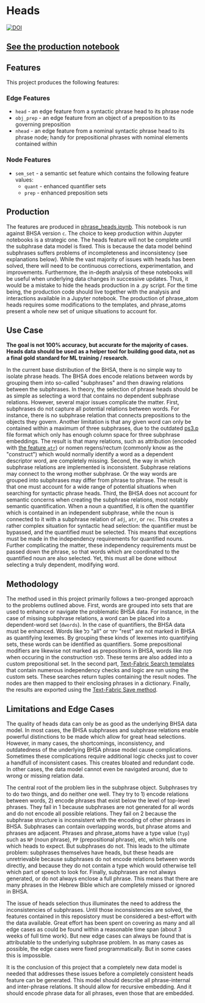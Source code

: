 # Heads

[![DOI](https://zenodo.org/badge/161826530.svg)](https://zenodo.org/badge/latestdoi/161826530)

## [See the production notebook](https://nbviewer.jupyter.org/github/ETCBC/heads/blob/master/generate_phrase_heads.ipynb)


## Features

This project produces the following features:

### Edge Features

* `head` - an edge feature from a syntactic phrase head to its phrase node
* `obj_prep` - an edge feature from an object of a preposition to its governing preposition
* `nhead` - an edge feature from a nominal syntactic phrase head to its phrase node; handy for prepositional phrases with nominal elements contained within

### Node Features
* `sem_set` - a semantic set feature which contains the following feature values:
	* `quant` - enhanced quantifier sets
	* `prep` - enhanced preposition sets 


## Production

The features are produced in [phrase_heads.ipynb](phrase_heads.ipynb). This notebook is run against BHSA version `c`. The choice to keep production within Jupyter notebooks is a strategic one. The heads feature will not be complete until the subphrase data model is fixed. This is because the data model behind subphrases suffers problems of incompleteness and inconsistency (see explanations below). While the vast majority of issues with heads has been solved, there will need to be continuous corrections, experimentation, and improvements. Furthermore, the in-depth analysis of these notebooks will be useful when underlying data changes in successive updates. Thus, it would be a mistake to hide the heads production in a .py script. For the time being, the production code should live together with the analysis and interactions available in a Jupyter notebook. The production of phrase_atom heads requires some modifications to the templates, and phrase_atoms present a whole new set of unique situations to account for.  

## Use Case

**The goal is not 100% accuracy, but accurate for the majority of cases. Heads data should be used as a helper tool for building good data, not as a final gold standard for ML training / research.**

In the current base distribution of the BHSA, there is no simple way to isolate phrase heads. The BHSA does encode relations between words by grouping them into so-called "subphrases" and then drawing relations between the subphrases. In theory, the selection of phrase heads should be as simple as selecting a word that contains no dependent subphrase relations. However, several major issues complicate the matter. First, subphrases do not capture all potential relations between words. For instance, there is no subphrase relation that connects prepositions to the objects they govern. Another limitation is that any given word can only be contained within a maximum of three subphrases, due to the outdated [ps3.p](http://www.etcbc.nl/datacreation/#ps3.p) file format which only has enough column space for three subphrase embeddings. The result is that many relations, such as attribution (encoded with [the feature `atr`](https://etcbc.github.io/bhsa/features/hebrew/c/rela)) or nomen regens/rectum (commonly know as the "construct") which would normally identify a word as a dependent descriptor word, are completely missing. Second, the way in which subphrase relations are implemented is inconsistent. Subphrase relations may connect to the wrong mother subphrase. Or the way words are grouped into subphrases may differ from phrase to phrase. The result is that one must account for a wide range of potential situations when searching for syntactic phrase heads. Third, the BHSA does not account for semantic concerns when creating the subphrase relations, most notably semantic quantification. When a noun a quantified, it is often the quantifier which is contained in an independent subphrase, while the noun is connected to it with a subphrase relation of `adj`, `atr`, or `rec`. This creates a rather complex situation for syntactic head selection: the quantifier must be bypassed, and the quantified must be selected. This means that exceptions must be made in the independency requirements for quantified nouns. Further complicating the matter, these independency requirements must be passed down the phrase, so that words which are coordinated to the quantified noun are also selected. Yet, this must all be done without selecting a truly dependent, modifying word.

## Methodology

The method used in this project primarily follows a two-pronged approach to the problems outlined above. First, words are grouped into sets that are used to enhance or navigate the problematic BHSA data. For instance, in the case of missing subphrase relations, a word can be placed into a dependent-word set (`dwords`). In the case of quantifiers, the BHSA data must be enhanced. Words like כל "all" or יתר "rest" are not marked in BHSA as quantifying lexemes. By grouping these kinds of lexemes into quantifying sets, these words can be identified as quantifiers. Some prepositional modifiers are likewise not marked as prepositions in BHSA, words like פנה when occuring in the construction לפני. These terms are also added into a custom prepositional set. In the second part, [Text-Fabric Search templates](https://annotation.github.io/text-fabric/Use/Search/) that contain numerous independency checks and logic are run using the custom sets. These searches return tuples containing the result nodes. The nodes are then mapped to their enclosing phrases in a dictionary. Finally, the results are exported using the [Text-Fabric Save method](https://annotation.github.io/text-fabric/Create/CreateTF/).

## Limitations and Edge Cases
   
The quality of heads data can only be as good as the underlying BHSA data model. In most cases, the BHSA subphrases and subphrase relations enable powerful distinctions to be made which allow for great head selections. However, in many cases, the shortcomings, inconsistency, and outdatedness of the underlying BHSA phrase model cause complications. Sometimes these complications require additional logic checks just to cover a handfull of inconsistent cases. This creates bloated and redundant code. In other cases, the data model cannot even be navigated around, due to wrong or missing relation data.

The central root of the problem lies in the subphrase object. Subphrases try to do two things, and do neither one well. They try to 1) encode relations between words, 2) encode phrases that exist below the level of top-level phrases. They fail in 1 because subphrases are not generated for all words and do not encode all possible relations. They fail on 2 because the subphrase structure is inconsistent with the encoding of other phrases in BHSA. Subphrases can contain overlapping words, but phrase atoms and phrases are adjacent. Phrases and phrase_atoms have a type value (`typ`) such as `NP` (noun phrase), `PP` (prepositional phrase), etc, which tells one which heads to expect. But subphrases do not. This leads to the ultimate problem: subphrases themselves have heads, but these heads are unretrievable because subphrases do not encode relations between words directly, and because they do not contain a type which would otherwise tell which part of speech to look for. Finally, subphrases are not always generated, or do not always enclose a full phrase. This means that there are many phrases in the Hebrew Bible which are completely missed or ignored in BHSA.

The issue of heads selection thus illuminates the need to address the inconsistencies of subphrases. Until those inconsistencies are solved, the features contained in this reposistory must be considered a best-effort with the data available. Great effort has been spent on covering as many and all edge cases as could be found within a reasonable time span (about 3 weeks of full time work). But new edge cases can always be found that is attributable to the underlying subphrase problem. In as many cases as possible, the edge cases were fixed programmatically. But in some cases this is impossible.

It is the conclusion of this project that a completely new data model is needed that addresses these issues before a completely consistent heads feature can be generated. This model should describe all phrase-internal and inter-phrase relations. It should allow for recursive embedding. And it should encode phrase data for all phrases, even those that are embedded.    
